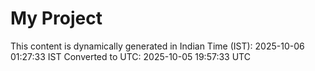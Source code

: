 # My Project

This content is dynamically generated in Indian Time (IST): 2025-10-06 01:27:33 IST
Converted to UTC: 2025-10-05 19:57:33 UTC
